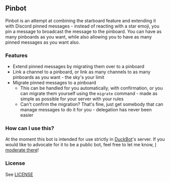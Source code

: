 ## Pinbot
Pinbot is an attempt at combining the starboard feature and extending it with
Discord pinned messages - instead of reacting with a star emoji, you pin a
message to broadcast the message to the pinboard. You can have as many pinboards
as you want, while also allowing you to have as many pinned messages as you want
also.

### Features
- Extend pinned messages by migrating them over to a pinboard
- Link a channel to a pinboard, or link as many channels to as many pinboards as
  you want - the sky's your limit
- Migrate pinned messages to a pinboard
    - This can be handled for you automatically, with confirmation, or you can
      migrate them yourself using the `migrate` command - made as simple as
      possible for your server with your rules
    - Can't confirm the migration? That's fine, just get somebody that can
      manage messages to do it for you - delegation has never been easier

### How can I use this?
At the moment this bot is intended for use strictly in
[DuckBot](https://duck-bot.com/)'s server. If you would like to advocate for it
to be a public bot, feel free to let me know,
[I moderate there](https://i.kym-cdn.com/entries/icons/facebook/000/035/767/cover4.jpg)!

### License
See [LICENSE](https://github.com/cyrus01337/pinbot/blob/main/LICENSE)
